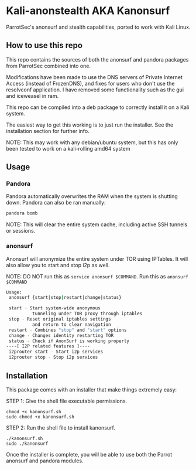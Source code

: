 # Kali-anonstealth AKA Kanonsurf

ParrotSec's anonsurf and stealth capabilities, ported to work with Kali Linux. 

## How to use this repo

This repo contains the sources of both the anonsurf and pandora packages from ParrotSec combined into one.

Modifications have been made to use the DNS servers of Private Internet Access (instead of FrozenDNS), and fixes for users who don't use the resolvconf application. I have removed some functionality such as the gui and iceweasel in ram.

This repo can be compiled into a deb package to correctly install it on a Kali system.

The easiest way to get this working is to just run the installer. See the installation section for further info.

NOTE: This may work with any debian/ubuntu system, but this has only been tested to work on a kali-rolling amd64 system

## Usage
### Pandora
Pandora automatically overwrites the RAM when the system is shutting down. Pandora can also be ran manually:
```bash
pandora bomb
```

NOTE: This will clear the entire system cache, including active SSH tunnels or sessions.

### anonsurf
Anonsurf will anonymize the entire system under TOR using IPTables. It will also allow you to start and stop i2p as well.

NOTE: DO NOT run this as ```service anonsurf $COMMAND```. Run this as ```anonsurf $COMMAND```

```bash
Usage:
 anonsurf {start|stop|restart|change|status}

 start - Start system-wide anonymous
          tunneling under TOR proxy through iptables
 stop - Reset original iptables settings
          and return to clear navigation
 restart - Combines "stop" and "start" options
 change - Changes identity restarting TOR 
 status - Check if AnonSurf is working properly
----[ I2P related features ]----
 i2prouter start - Start i2p services
 i2prouter stop - Stop i2p services
```

## Installation
This package comes with an installer that make things extremely easy:


STEP 1: Give the shell file executable permissions.
```shell
chmod +x kanonsurf.sh
sudo chmod +x kanonsurf.sh
```
STEP 2: Run the shell file to install kanonsurf.
```shell
./kanonsurf.sh
sudo ./kanonsurf
```
Once the installer is complete, you will be able to use both the Parrot anonsurf and pandora modules.
